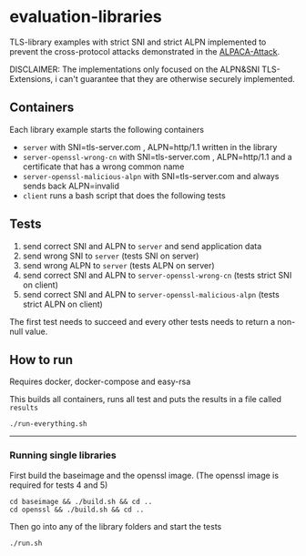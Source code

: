 # evaluation-libraries
TLS-library examples with strict SNI and strict ALPN implemented to prevent the cross-protocol attacks demonstrated in the [ALPACA-Attack](https://alpaca-attack.com/index.html).

DISCLAIMER: The implementations only focused on the ALPN&SNI TLS-Extensions, i can't guarantee that they are otherwise securely implemented.

## Containers
Each library example starts the following containers
- ``server`` with SNI=tls-server.com , ALPN=http/1.1 written in the library
- ``server-openssl-wrong-cn`` with SNI=tls-server.com , ALPN=http/1.1 and a certificate that has a wrong common name
- ``server-openssl-malicious-alpn`` with SNI=tls-server.com and always sends back ALPN=invalid
- ``client`` runs a bash script that does the following tests

## Tests
1. send correct SNI and ALPN to ``server`` and send application data
2. send wrong SNI to ``server`` (tests SNI on server)
3. send wrong ALPN to ``server`` (tests ALPN on server)
4. send correct SNI and ALPN to ``server-openssl-wrong-cn`` (tests strict SNI on client)
5. send correct SNI and ALPN to ``server-openssl-malicious-alpn`` (tests strict ALPN on client)

The first test needs to succeed and every other tests needs to return a non-null value.

## How to run
Requires docker, docker-compose and easy-rsa

This builds all containers, runs all test and puts the results in a file called ``results``
```
./run-everything.sh
```

----------------
### Running single libraries
First build the baseimage and the openssl image. (The openssl image is required for tests 4 and 5)
```
cd baseimage && ./build.sh && cd ..
cd openssl && ./build.sh && cd ..
```

Then go into any of the library folders and start the tests
```
./run.sh
```


